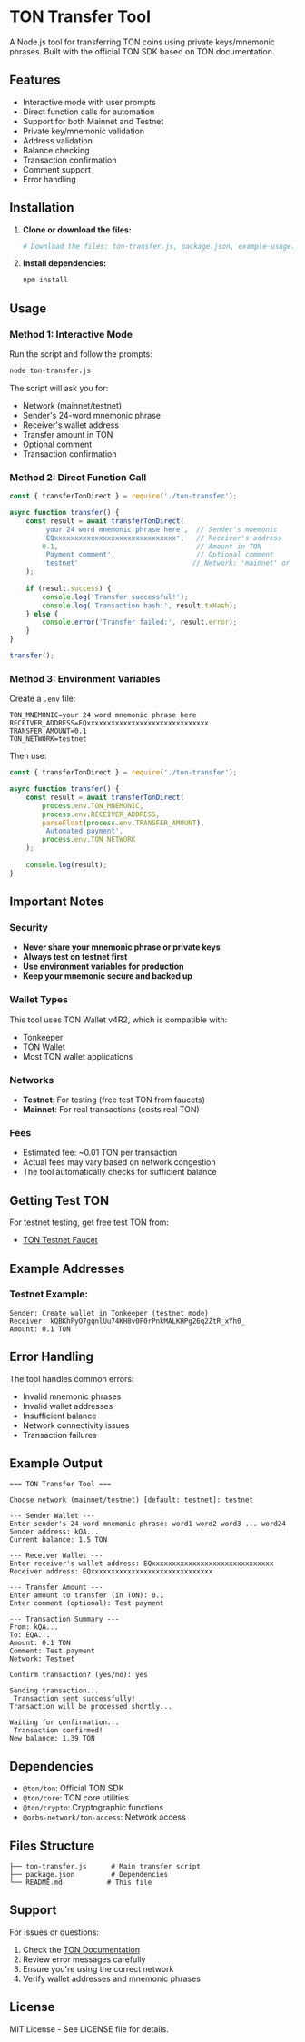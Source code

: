 # TON Transfer Tool

A Node.js tool for transferring TON coins using private keys/mnemonic phrases. Built with the official TON SDK based on TON documentation.

## Features

-  Interactive mode with user prompts
-  Direct function calls for automation
-  Support for both Mainnet and Testnet
-  Private key/mnemonic validation
-  Address validation
-  Balance checking
-  Transaction confirmation
-  Comment support
-  Error handling

## Installation

1. **Clone or download the files:**
   ```bash
   # Download the files: ton-transfer.js, package.json, example-usage.js
   ```

2. **Install dependencies:**
   ```bash
   npm install
   ```

## Usage

### Method 1: Interactive Mode

Run the script and follow the prompts:

```bash
node ton-transfer.js
```

The script will ask you for:
- Network (mainnet/testnet)
- Sender's 24-word mnemonic phrase
- Receiver's wallet address
- Transfer amount in TON
- Optional comment
- Transaction confirmation

### Method 2: Direct Function Call

```javascript
const { transferTonDirect } = require('./ton-transfer');

async function transfer() {
    const result = await transferTonDirect(
        'your 24 word mnemonic phrase here',  // Sender's mnemonic
        'EQxxxxxxxxxxxxxxxxxxxxxxxxxxxxxx',   // Receiver's address
        0.1,                                  // Amount in TON
        'Payment comment',                    // Optional comment
        'testnet'                            // Network: 'mainnet' or 'testnet'
    );
    
    if (result.success) {
        console.log('Transfer successful!');
        console.log('Transaction hash:', result.txHash);
    } else {
        console.error('Transfer failed:', result.error);
    }
}

transfer();
```

### Method 3: Environment Variables

Create a `.env` file:
```env
TON_MNEMONIC=your 24 word mnemonic phrase here
RECEIVER_ADDRESS=EQxxxxxxxxxxxxxxxxxxxxxxxxxxxxxx
TRANSFER_AMOUNT=0.1
TON_NETWORK=testnet
```

Then use:
```javascript
const { transferTonDirect } = require('./ton-transfer');

async function transfer() {
    const result = await transferTonDirect(
        process.env.TON_MNEMONIC,
        process.env.RECEIVER_ADDRESS,
        parseFloat(process.env.TRANSFER_AMOUNT),
        'Automated payment',
        process.env.TON_NETWORK
    );
    
    console.log(result);
}
```

## Important Notes

### Security
- **Never share your mnemonic phrase or private keys**
- **Always test on testnet first**
- **Use environment variables for production**
- **Keep your mnemonic secure and backed up**

### Wallet Types
This tool uses TON Wallet v4R2, which is compatible with:
- Tonkeeper
- TON Wallet
- Most TON wallet applications

### Networks
- **Testnet**: For testing (free test TON from faucets)
- **Mainnet**: For real transactions (costs real TON)

### Fees
- Estimated fee: ~0.01 TON per transaction
- Actual fees may vary based on network congestion
- The tool automatically checks for sufficient balance

## Getting Test TON

For testnet testing, get free test TON from:
- [TON Testnet Faucet](https://t.me/testgiver_ton_bot)

## Example Addresses

### Testnet Example:
```
Sender: Create wallet in Tonkeeper (testnet mode)
Receiver: kQBKhPyO7gqnlUu74KH8v0F0rPnkMALKHPg26q2ZtR_xYh0_
Amount: 0.1 TON
```

## Error Handling

The tool handles common errors:
- Invalid mnemonic phrases
- Invalid wallet addresses
- Insufficient balance
- Network connectivity issues
- Transaction failures

## Example Output

```
=== TON Transfer Tool ===

Choose network (mainnet/testnet) [default: testnet]: testnet

--- Sender Wallet ---
Enter sender's 24-word mnemonic phrase: word1 word2 word3 ... word24
Sender address: kQA...
Current balance: 1.5 TON

--- Receiver Wallet ---
Enter receiver's wallet address: EQxxxxxxxxxxxxxxxxxxxxxxxxxxxxxx
Receiver address: EQxxxxxxxxxxxxxxxxxxxxxxxxxxxxxx

--- Transfer Amount ---
Enter amount to transfer (in TON): 0.1
Enter comment (optional): Test payment

--- Transaction Summary ---
From: kQA...
To: EQA...
Amount: 0.1 TON
Comment: Test payment
Network: Testnet

Confirm transaction? (yes/no): yes

Sending transaction...
 Transaction sent successfully!
Transaction will be processed shortly...

Waiting for confirmation...
 Transaction confirmed!
New balance: 1.39 TON
```

## Dependencies

- `@ton/ton`: Official TON SDK
- `@ton/core`: TON core utilities
- `@ton/crypto`: Cryptographic functions
- `@orbs-network/ton-access`: Network access

## Files Structure

```
├── ton-transfer.js      # Main transfer script
├── package.json         # Dependencies
└── README.md           # This file
```

## Support

For issues or questions:
1. Check the [TON Documentation](https://docs.ton.org/)
2. Review error messages carefully
3. Ensure you're using the correct network
4. Verify wallet addresses and mnemonic phrases

## License

MIT License - See LICENSE file for details.